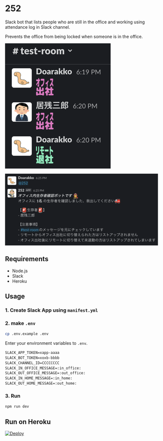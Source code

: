 # 252

Slack bot that lists people who are still in the office and working using attendance log in Slack channel.

Prevents the office from being locked when someone is in the office.

![attendance](attendance.png)

![252](252.png)

## Requirements

- Node.js
- Slack
- Heroku

## Usage

### 1. Create Slack App using `manifest.yml`

### 2. make `.env`

```sh
cp .env.example .env
```

Enter your environment variables to `.env`.

```txt
SLACK_APP_TOKEN=xapp-aaaa
SLACK_BOT_TOKEN=xoxb-bbbb
SLACK_CHANNEL_ID=CCCCCCCC
SLACK_IN_OFFICE_MESSAGE=:in_office:
SLACK_OUT_OFFICE_MESSAGE=:out_office:
SLACK_IN_HOME_MESSAGE=:in_home:
SLACK_OUT_HOME_MESSAGE=:out_home:
```

### 3. Run

```sh
npm run dev
```

## Run on Heroku

[![Deploy](https://www.herokucdn.com/deploy/button.svg)](https://heroku.com/deploy)
